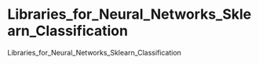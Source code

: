 # Libraries_for_Neural_Networks_Sklearn_Classification
Libraries_for_Neural_Networks_Sklearn_Classification
